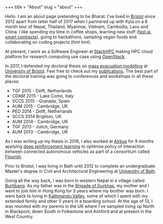 +++
title = "About"
slug = "about"
+++

Hello. I am an about page pretending to be Bharat. I've lived in
[Bristol][bristol] since 2012 apart from latter half of 2017 when I partnered
up with Kyla on a 6 month tour of Nepal, Thailand, Myanmar, Vietnam, Cambodia,
Laos and China.  I like spending my time in coffee shops, learning new stuff
([fast.ai][fastai], [smart contracts][strangelabs]), going to hackathons,
sampling vegan foods and collaborating on coding projects (_hint hint_).

At present, I work as a Software Engineer at [StackHPC][stackhpc] making HPC
cloud platform for research computing use case using [OpenStack][openstack].  

In 2017, I defended my doctoral thesis on [mass evacuation modelling][massevac]
at [University of Bristol][buncaer]. Feel free to check out my
[publications][scholar]. The best part of the doctoral training was going to
conferences and workshops in all these places:

- TGF 2015 - Delft, Netherlands
- CDAM 2015 - Lake Como, Italy
- SCCS 2015 - Granada, Spain
- AUM 2015 - Cambridge, UK
- PED 2014 - Delft, Netherlands
- SCCS 2014 Brighton, UK
- AUM 2014 - Cambridge, UK
- TGF 2013 - Julich, Germany
- AUM 2013 - Cambridge, UK

As I was writing up my thesis in 2016, I also worked at [Airbus][agi] for 9
months applying [deep reinforcement learning][drl] to optimise policy of
interaction between connected autonomous vehicles as part of a consortium
called [Flourish][flourish].

Prior to Bristol, I was living in Bath until 2012 to complete an undergraduate
Master's degree in Civil and Architectural Engineering at [University of
Bath][6east].

Going all the way back, I was born in western Nepal in a village called
[Burtibang][burtibang]. As my father was in the [Brigade of
Gurkhas][gurkhas], my mother and I went to join him in Hong Kong for 3 years
where my brother was born. I went back to living in [Kathmandu
Valley][kunwar-bhawan], some of which I spent with my extended family and
other 5 years in a boarding school. At the age of 13, I was reunited with my
parents in the UK where I've sampled living up North in Blackpool, down South
in Folkestone and Ashford and at present in the West Country.

[kunwar-bhawan]: https://www.openstreetmap.org/way/326499217
[gurkhas]: https://www.army.mod.uk/who-we-are/corps-regiments-and-units/brigade-of-gurkhas
[burtibang]: https://www.openstreetmap.org/relation/5816730
[stackhpc]: http://www.stackhpc.com
[openstack]: http://www.openstack.org
[bristol]: http://www.openstreetmap.org/relation/5746665
[buncaer]: http://www.openstreetmap.org/way/326566712
[6east]: http://www.openstreetmap.org/way/87256470
[website]: http://brtknr.github.io
[osm]: http://openstreetmap.org
[massevac]: http://massevac.github.io
[flourish]: http://www.flourishmobility.com
[drl]: https://deepmind.com/blog/deep-reinforcement-learning
[agi]: https://www.linkedin.com/company/airbus-group-innovations
[scholar]: https://scholar.google.co.uk/citations?user=1j1MYeoAAAAJ
[fastai]: http://forums.fast.ai
[strangelabs]: https://github.com/strange-labs-uk
